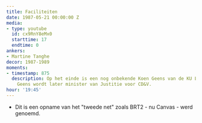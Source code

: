 ```yaml
---
title: Faciliteiten
date: 1987-05-21 00:00:00 Z
media:
- type: youtube
  id: cx9RnY8eMx0
  starttime: 17
  endtime: 0
ankers:
- Martine Tanghe
decor: 1987-1989
moments:
- timestamp: 875
  description: Op het einde is een nog onbekende Koen Geens van de KU Leuven te zien.
    Geens wordt later minister van Justitie voor CD&V.
hour: '19:45'
---
```


* Dit is een opname van het "tweede net" zoals BRT2 - nu Canvas - werd genoemd.
